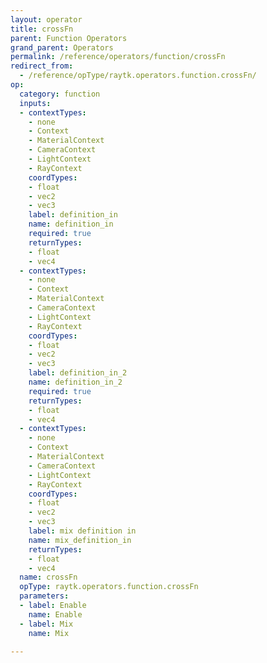 ```yaml
---
layout: operator
title: crossFn
parent: Function Operators
grand_parent: Operators
permalink: /reference/operators/function/crossFn
redirect_from:
  - /reference/opType/raytk.operators.function.crossFn/
op:
  category: function
  inputs:
  - contextTypes:
    - none
    - Context
    - MaterialContext
    - CameraContext
    - LightContext
    - RayContext
    coordTypes:
    - float
    - vec2
    - vec3
    label: definition_in
    name: definition_in
    required: true
    returnTypes:
    - float
    - vec4
  - contextTypes:
    - none
    - Context
    - MaterialContext
    - CameraContext
    - LightContext
    - RayContext
    coordTypes:
    - float
    - vec2
    - vec3
    label: definition_in_2
    name: definition_in_2
    required: true
    returnTypes:
    - float
    - vec4
  - contextTypes:
    - none
    - Context
    - MaterialContext
    - CameraContext
    - LightContext
    - RayContext
    coordTypes:
    - float
    - vec2
    - vec3
    label: mix definition in
    name: mix_definition_in
    returnTypes:
    - float
    - vec4
  name: crossFn
  opType: raytk.operators.function.crossFn
  parameters:
  - label: Enable
    name: Enable
  - label: Mix
    name: Mix

---
```

